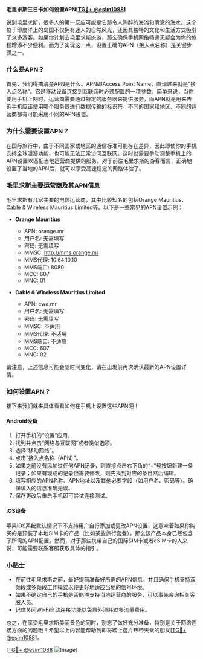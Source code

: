 **毛里求斯三日卡如何设置APN[[TG💪+ @esim1088](https://t.me/s/esim1088)]**

说到毛里求斯，很多人的第一反应可能是它那令人陶醉的海滩和清澈的海水。这个位于印度洋上的岛国不仅拥有迷人的自然风光，还因其独特的文化和生活方式吸引了众多游客。如果你计划去毛里求斯旅游，那么确保手机网络畅通无疑会为你的旅程增添不少便利。而为了实现这一点，设置正确的APN（接入点名称）是关键步骤之一。

### 什么是APN？

首先，我们得搞清楚APN是什么。APN即Access Point Name，直译过来就是“接入点名称”。它是移动设备连接到互联网时必须配置的一项参数。简单来说，当你使用手机上网时，运营商需要通过特定的服务器来提供服务，而APN就是用来告诉手机应该使用哪个服务器进行数据传输的标识符。不同的国家和地区、不同的运营商都有可能采用不同的APN设置。

### 为什么需要设置APN？

在国际旅行中，由于不同国家或地区的通信标准可能存在差异，因此即使你的手机支持全球漫游功能，也可能无法正常访问互联网。这时就需要手动调整手机上的APN设置以匹配当地运营商提供的服务。对于前往毛里求斯的游客而言，正确地设置了当地的APN后，就可以享受高速稳定的网络体验了。

### 毛里求斯主要运营商及其APN信息

毛里求斯有几家主要的电信运营商，其中比较知名的包括Orange Mauritius、Cable & Wireless Mauritius Limited等。以下是一些常见的APN设置示例：

- **Orange Mauritius**
  - APN: orange.mr
  - 用户名: 无需填写
  - 密码: 无需填写
  - MMSC: http://mms.orange.mr
  - MMS代理: 10.64.10.10
  - MMS端口: 8080
  - MCC: 607
  - MNC: 01

- **Cable & Wireless Mauritius Limited**
  - APN: cwa.mr
  - 用户名: 无需填写
  - 密码: 无需填写
  - MMSC: 不适用
  - MMS代理: 不适用
  - MMS端口: 不适用
  - MCC: 607
  - MNC: 02

请注意，上述信息可能会随时间变化，请在出发前再次确认最新的APN设置详情。

### 如何设置APN？

接下来我们就来具体看看如何在手机上设置这些APN吧！

#### Android设备

1. 打开手机的“设置”应用。
2. 找到并点击“网络与互联网”或者类似选项。
3. 选择“移动网络”。
4. 点击“接入点名称（APN）”。
5. 如果之前没有添加过任何APN记录，则直接点击右下角的“+”号按钮新建一条记录；如果有现成的记录但需要修改，则先找到对应的条目然后编辑。
6. 填写相应的APN名称、APN地址以及其他必要字段（如用户名、密码等）。确保填入的信息准确无误。
7. 保存更改后重启手机即可尝试连接测试。

#### iOS设备

苹果iOS系统默认情况下不支持用户自行添加或更改APN设置，这意味着如果你购买的是预装了本地SIM卡的产品（比如某些旅行套餐），那么该产品本身已经包含了所需的APN配置。然而，对于那些携带自己的国际SIM卡或者eSIM卡的人来说，可能需要联系客服获取具体的指引。

### 小贴士

- 在前往毛里求斯之前，最好提前准备好所需的APN信息，并且确保手机支持双频段或多频段工作模式以便更好地适应当地的信号环境。
- 如果不确定自己的手机是否能够支持当地运营商的服务，可以事先咨询相关客服人员。
- 记住关闭Wi-Fi自动连接功能以免意外消耗过多流量费用。

总之，在享受毛里求斯美丽景色的同时，别忘了做好充分准备，特别是关于网络连接方面的问题哦！希望以上内容能帮助到即将踏上这片热带天堂的朋友[[TG💪+ @esim1088](https://t.me/s/esim1088)]。

[[TG💪+ @esim1088](https://t.me/s/esim1088) ![Image](https://i.postimg.cc/4NQfJmqS/Snipaste-2025-05-13-00-14-12.png)]